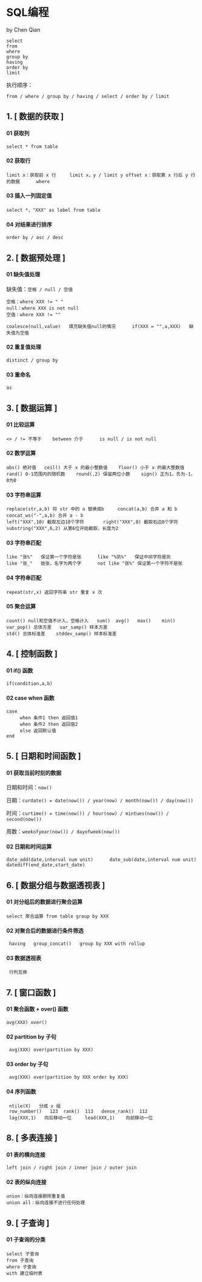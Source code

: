 # SQL编程
  by Chen Qian
     
    select
    from
    where
    group by
    having
    order by 
    limit
    
  执行顺序：
    
    from / where / group by / having / select / order by / limit

**1. [ 数据的获取 ]**    
------------------------------


#### 01 获取列
    
    select * from table

#### 02 获取行
    
    limit x：获取前 x 行     limit x，y / limit y offset x：获取第 x 行后 y 行的数据      where

#### 03 插入一列固定值
    
    select *，"XXX" as label from table

#### 04 对结果进行排序
   
    order by / asc / desc

**2. [ 数据预处理 ]**    
------------------------------

#### 01 缺失值处理

   缺失值：`空格 / null / 空值`
    
    空格：where XXX != " "   
    null：where XXX is not null
    空值：where XXX != ""     
    
    coalesce(null,value)   填充缺失值null的情况      if(XXX = "",a,XXX)   缺失值为空值    

#### 02 重复值处理

    distinct / group by

#### 03 重命名

    as


**3. [ 数据运算 ]**    
------------------------------

#### 01 比较运算
   
    <> / != 不等于    between 介于      is null / is not null

#### 02 数学运算

    abs() 绝对值   ceil() 大于 x 的最小整数值    floor() 小于 x 的最大整数值   
    rand() 0-1范围内的随机数    round(,2) 保留两位小数    sign() 正为1，负为-1，0为0
    
#### 03 字符串运算
   
    replace(str,a,b) 将 str 中的 a 替换成b     concat(a,b) 合并 a 和 b       concat_ws("-",a,b) 合并 a - b
    left("XXX",10) 截取左边10个字符       right("XXX",8) 截取右边8个字符      substring("XXX",6,2) 从第6位开始截取，长度为2    

#### 03 字符串匹配
    
    like "张%"   保证第一个字符是张      like "%凯%"   保证中间字符是凯
    like "张_"   姓张，名字为两个字      not like "张%" 保证第一个字符不是张
    
#### 04 字符串匹配

    repeat(str,x) 返回字符串 str 重复 x 次
 
    
#### 05 聚合运算

    count() null和空值不计入，空格计入   sum()  avg()   max()    min()
    var_pop() 总体方差   var_samp() 样本方差
    std() 总体标准差    stddev_samp() 样本标准差

**4. [ 控制函数 ]**    
------------------------------

#### 01 if() 函数
    
    if(condition,a,b)


#### 02 case when 函数
    
    case 
         when 条件1 then 返回值1
         when 条件2 then 返回值2
         else 返回默认值
    end 

**5. [ 日期和时间函数 ]**    
------------------------------

#### 01 获取当前时刻的数据
     
   日期和时间：`now()`  
   
   日期：`curdate() = date(now()) / year(now) / month(now()) / day(now())`
   
   时间：`curtime() = time(now()) / hour(now) / mintues(now()) / second(now())`
   
   周数：`weekofyear(now()) / dayofweek(now())`
   
#### 02 日期和时间运算

    date_add(date,interval num unit)      date_sub(date,interval num unit)        datediff(end_date,start_date)


**6. [ 数据分组与数据透视表 ]**    
------------------------------

#### 01  对分组后的数据进行聚合运算

    select 聚合运算 from table group by XXX
    
#### 02  对聚合后的数据进行条件筛选
     
     having   group_concat()   group by XXX with rollup

#### 03  数据透视表
     
     行列互换
     
**7. [ 窗口函数 ]**    
------------------------------

#### 01  聚合函数 + over() 函数

    avg(XXX) over()
    
#### 02  partition by 子句
     
     avg(XXX) over(partition by XXX)

#### 03  order by 子句
     
     avg(XXX) over(partition by XXX order by XXX)
     
#### 04  序列函数
     
     ntile(X)   分成 x 组
     row_number()   123  rank()  113   dense_rank()  112
     lag(XXX,1)   向后移动一位     lead(XXX,1)    向前移动一位 
     
     
     
**8. [ 多表连接 ]**    
------------------------------

#### 01  表的横向连接

    left join / right join / inner join / outer join 
    
#### 02  表的纵向连接

    union：纵向连接删除重复值
    union all：纵向连接不进行任何处理
     
     
 **9. [ 子查询 ]**    
------------------------------

#### 01  子查询的分类

    select 子查询
    from 子查询
    where 子查询 
    with 建立临时表
     
